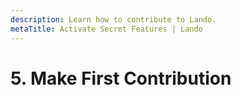 ```yaml
---
description: Learn how to contribute to Lando.
metaTitle: Activate Secret Features | Lando
---
```


# 5. Make First Contribution
